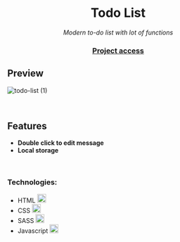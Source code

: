 <div align="center">
  <h1>Todo List</h1>
  <p><em>Modern to-do list with lot of functions</em></p>
  <h3><a href="https://pretty-todo-list.netlify.app">Project access</a></h3>
</div>

## Preview

![todo-list (1)](https://github.com/joao-araujoo/Projects/assets/113838517/38dcc4bb-558a-4ca3-b8b7-d61f070e22db)

<br>

## Features

<ul>
  <li><strong>Double click to edit message</strong></li>
  <li><strong>Local storage</strong></li>
</ul>

<br>

<h3>Technologies:</h3>
<ul>
  <li>HTML <img width="20" src="https://cdn.jsdelivr.net/gh/devicons/devicon/icons/html5/html5-original.svg"/></li>
  <li>CSS <img width="20" src="https://cdn.jsdelivr.net/gh/devicons/devicon/icons/css3/css3-original.svg"/></li>
  <li>SASS <img width="20" src="https://cdn.jsdelivr.net/gh/devicons/devicon/icons/sass/sass-original.svg"/></li>
  <li>Javascript <img width="20" src="https://cdn.jsdelivr.net/gh/devicons/devicon/icons/javascript/javascript-original.svg"/></li>
</ul>
